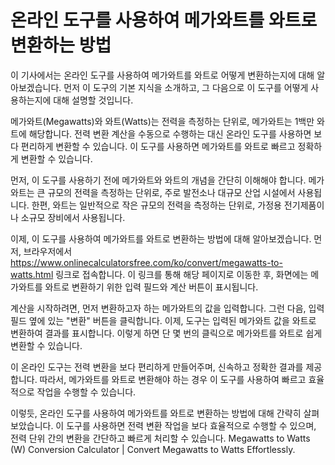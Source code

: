 온라인 도구를 사용하여 메가와트를 와트로 변환하는 방법
==============================

이 기사에서는 온라인 도구를 사용하여 메가와트를 와트로 어떻게 변환하는지에 대해 알아보겠습니다. 먼저 이 도구의 기본 지식을 소개하고, 그 다음으로 이 도구를 어떻게 사용하는지에 대해 설명할 것입니다.

메가와트(Megawatts)와 와트(Watts)는 전력을 측정하는 단위로, 메가와트는 1백만 와트에 해당합니다. 전력 변환 계산을 수동으로 수행하는 대신 온라인 도구를 사용하면 보다 편리하게 변환할 수 있습니다. 이 도구를 사용하면 메가와트를 와트로 빠르고 정확하게 변환할 수 있습니다.

먼저, 이 도구를 사용하기 전에 메가와트와 와트의 개념을 간단히 이해해야 합니다. 메가와트는 큰 규모의 전력을 측정하는 단위로, 주로 발전소나 대규모 산업 시설에서 사용됩니다. 한편, 와트는 일반적으로 작은 규모의 전력을 측정하는 단위로, 가정용 전기제품이나 소규모 장비에서 사용됩니다.

이제, 이 도구를 사용하여 메가와트를 와트로 변환하는 방법에 대해 알아보겠습니다. 먼저, 브라우저에서 <https://www.onlinecalculatorsfree.com/ko/convert/megawatts-to-watts.html> 링크로 접속합니다. 이 링크를 통해 해당 페이지로 이동한 후, 화면에는 메가와트를 와트로 변환하기 위한 입력 필드와 계산 버튼이 표시됩니다.

계산을 시작하려면, 먼저 변환하고자 하는 메가와트의 값을 입력합니다. 그런 다음, 입력 필드 옆에 있는 "변환" 버튼을 클릭합니다. 이제, 도구는 입력된 메가와트 값을 와트로 변환하여 결과를 표시합니다. 이렇게 하면 단 몇 번의 클릭으로 메가와트를 와트로 쉽게 변환할 수 있습니다.

이 온라인 도구는 전력 변환을 보다 편리하게 만들어주며, 신속하고 정확한 결과를 제공합니다. 따라서, 메가와트를 와트로 변환해야 하는 경우 이 도구를 사용하여 빠르고 효율적으로 작업을 수행할 수 있습니다.

이렇듯, 온라인 도구를 사용하여 메가와트를 와트로 변환하는 방법에 대해 간략히 살펴보았습니다. 이 도구를 사용하면 전력 변환 작업을 보다 효율적으로 수행할 수 있으며, 전력 단위 간의 변환을 간단하고 빠르게 처리할 수 있습니다. Megawatts to Watts (W) Conversion Calculator | Convert Megawatts to Watts Effortlessly.